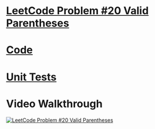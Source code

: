 # [LeetCode Problem #20 Valid Parentheses](https://leetcode.com/problems/valid-parentheses/) 


# [Code](valid_parentheses.py)

# [Unit Tests](valid_parentheses_test.py)


# Video Walkthrough

[![LeetCode Problem #20 Valid Parentheses](https://img.youtube.com/vi/TXTRsgOjkfM/0.jpg)](https://www.youtube.com/watch?v=TXTRsgOjkfM)
